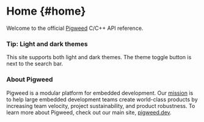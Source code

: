 # Home {#home}

Welcome to the official [Pigweed](https://pigweed.dev) C/C++ API reference.

<!-- The use of H3-level section heading (`###`) below is intentional.
     Doxygen renders it as an H2 node in the HTML. -->

### Tip: Light and dark themes

This site supports both light and dark themes. The theme
toggle button is next to the search bar.

<!-- The use of H3-level section heading (`###`) below is intentional.
     Doxygen renders it as an H2 node in the HTML. -->

### About Pigweed

Pigweed is a modular platform for embedded development. Our
[mission](https://pigweed.dev/mission.html) is to help large embedded
development teams create world-class products by increasing team velocity,
project sustainability, and product robustness. To learn more about Pigweed,
check out our main site, [pigweed.dev](https://pigweed.dev).
